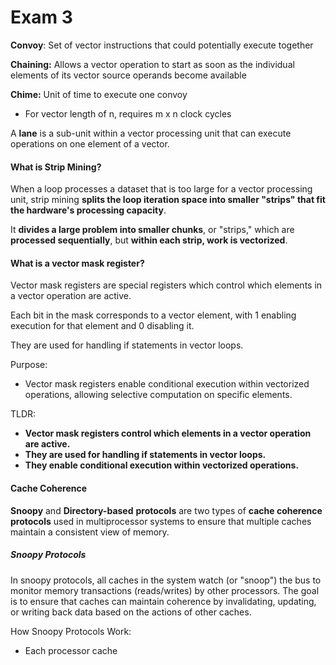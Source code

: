 

# Exam 3

**Convoy**:  Set of vector instructions that could potentially execute
together

**Chaining:** Allows a vector operation to start as soon as the individual
elements of its vector source operands become available

**Chime:** Unit of time to execute one convoy
- For vector length of n, requires m x n clock cycles

A **lane** is a sub-unit within a vector processing unit that can execute operations on one element of a vector.

#### What is Strip Mining?
When a loop processes a dataset that is too large for a vector processing unit, strip mining **splits the loop iteration space into smaller "strips" that fit the hardware's processing capacity**. 

It **divides a large problem into smaller chunks**, or "strips," which are **processed sequentially**, but **within each strip, work is vectorized**.

#### What is a vector mask register?

Vector mask registers are special registers which control which elements in a vector operation are active.

Each bit in the mask corresponds to a vector element, with 1 enabling execution for that element and 0 disabling it.

They are used for handling if statements in vector loops.

Purpose:
- Vector mask registers enable conditional execution within vectorized operations, allowing selective computation on specific elements.

TLDR:
- **Vector mask registers control which elements in a vector operation are active.** 
- **They are used for handling if statements in vector loops.**
- **They enable conditional execution within vectorized operations.**

#### Cache Coherence

**Snoopy** and **Directory-based** **protocols** are two types of **cache coherence protocols** used in multiprocessor systems to ensure that multiple caches maintain a consistent view of memory.

##### Snoopy Protocols
In snoopy protocols, all caches in the system watch (or "snoop") the bus to monitor memory transactions (reads/writes) by other processors. The goal is to ensure that caches can maintain coherence by invalidating, updating, or writing back data based on the actions of other caches.

How Snoopy Protocols Work:
- Each processor cache 



